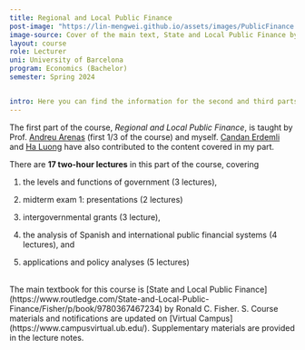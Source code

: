 ```yaml
---
title: Regional and Local Public Finance
post-image: "https://lin-mengwei.github.io/assets/images/PublicFinance.png"
image-source: Cover of the main text, State and Local Public Finance by Ronald Fisher. 
layout: course
role: Lecturer
uni: University of Barcelona
program: Economics (Bachelor)
semester: Spring 2024


intro: Here you can find the information for the second and third parts of <b>Regional and Local Public Finance</b>.
---
```



The first part of the course, *Regional and Local Public Finance*, is taught by Prof. [Andreu Arenas](https://sites.google.com/site/andreuarenasweb/home) (first 1/3 of the course) and myself. [Candan Erdemli](https://candanerdemli.com/) and [Ha Luong](https://haluong.weebly.com/) have also contributed to the content covered in my part.

There are **17 two-hour lectures** in this part of the course, covering 

1. the levels and functions of government (3 lectures), 

2. midterm exam 1: presentations (2 lectures)

2. intergovernmental grants (3 lecture), 

3. the analysis of Spanish and international public financial systems (4 lectures), and 

4. applications and policy analyses (5 lectures)


<br>
The main textbook for this course is [State and Local Public Finance](https://www.routledge.com/State-and-Local-Public-Finance/Fisher/p/book/9780367467234) by Ronald C. Fisher. S. Course materials and notifications are updated on [Virtual Campus](https://www.campusvirtual.ub.edu/). Supplementary materials are provided in the lecture notes.
